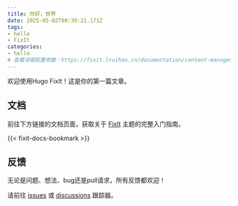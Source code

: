 ```yaml
---
title: 你好，世界
date: 2025-05-02T08:39:21.171Z
tags:
- hello
- FixIt
categories:
- hello
# 查看详细前置参数：https://fixit.lruihao.cn/documentation/content-management/introduction/#front-matter
---
```


欢迎使用Hugo FixIt！这是你的第一篇文章。

<!--more-->

## 文档

前往下方链接的文档页面，获取关于 [FixIt](https://github.com/hugo-fixit/FixIt) 主题的完整入门指南。

{{< fixit-docs-bookmark >}}

## 反馈

无论是问题、想法、bug还是pull请求，所有反馈都欢迎！

请前往 [issues](https://github.com/hugo-fixit/FixIt/issues) 或 [discussions](https://github.com/hugo-fixit/FixIt/discussions) 跟踪器。
